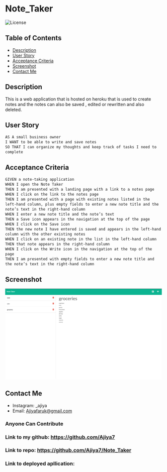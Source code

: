 # Note_Taker

![License](https://img.shields.io/badge/license-MIT-blue "License Badge")

## Table of Contents

- [Description](#description)
- [User Story](#user-story)
- [Acceptance Criteria](#acceptance-criteria)
- [Screenshot](#screenshot)
- [Contact Me](#contact-me)

## Description

This is a web application that is hosted on heroku that is used to create notes and the notes can also be saved , edited or rewritten and also deleted.

## User Story

```
AS A small business owner
I WANT to be able to write and save notes
SO THAT I can organize my thoughts and keep track of tasks I need to complete
```

## Acceptance Criteria

```
GIVEN a note-taking application
WHEN I open the Note Taker
THEN I am presented with a landing page with a link to a notes page
WHEN I click on the link to the notes page
THEN I am presented with a page with existing notes listed in the left-hand column, plus empty fields to enter a new note title and the note’s text in the right-hand column
WHEN I enter a new note title and the note’s text
THEN a Save icon appears in the navigation at the top of the page
WHEN I click on the Save icon
THEN the new note I have entered is saved and appears in the left-hand column with the other existing notes
WHEN I click on an existing note in the list in the left-hand column
THEN that note appears in the right-hand column
WHEN I click on the Write icon in the navigation at the top of the page
THEN I am presented with empty fields to enter a new note title and the note’s text in the right-hand column
```

## Screenshot

![App Screenshot](./screenshot/Screenshot%202022-12-12%20at%206.17.38%20PM.png)

## Contact Me

- Instagram: \_ajiya
- Email: Ajiyafaruk@gmail.com

### Anyone Can Contribute

### Link to my github: https://github.com/Ajiya7

### Link to repo: https://github.com/Ajiya7/Note_Taker

### Link to deployed apllication: 
